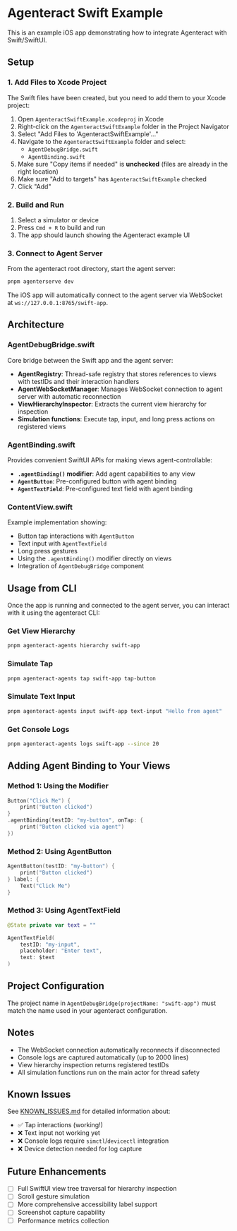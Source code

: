 # Agenteract Swift Example

This is an example iOS app demonstrating how to integrate Agenteract with Swift/SwiftUI.

## Setup

### 1. Add Files to Xcode Project

The Swift files have been created, but you need to add them to your Xcode project:

1. Open `AgenteractSwiftExample.xcodeproj` in Xcode
2. Right-click on the `AgenteractSwiftExample` folder in the Project Navigator
3. Select "Add Files to 'AgenteractSwiftExample'..."
4. Navigate to the `AgenteractSwiftExample` folder and select:
   - `AgentDebugBridge.swift`
   - `AgentBinding.swift`
5. Make sure "Copy items if needed" is **unchecked** (files are already in the right location)
6. Make sure "Add to targets" has `AgenteractSwiftExample` checked
7. Click "Add"

### 2. Build and Run

1. Select a simulator or device
2. Press `Cmd + R` to build and run
3. The app should launch showing the Agenteract example UI

### 3. Connect to Agent Server

From the agenteract root directory, start the agent server:

```bash
pnpm agenterserve dev
```

The iOS app will automatically connect to the agent server via WebSocket at `ws://127.0.0.1:8765/swift-app`.

## Architecture

### AgentDebugBridge.swift

Core bridge between the Swift app and the agent server:

- **AgentRegistry**: Thread-safe registry that stores references to views with testIDs and their interaction handlers
- **AgentWebSocketManager**: Manages WebSocket connection to agent server with automatic reconnection
- **ViewHierarchyInspector**: Extracts the current view hierarchy for inspection
- **Simulation functions**: Execute tap, input, and long press actions on registered views

### AgentBinding.swift

Provides convenient SwiftUI APIs for making views agent-controllable:

- **`.agentBinding()` modifier**: Add agent capabilities to any view
- **`AgentButton`**: Pre-configured button with agent binding
- **`AgentTextField`**: Pre-configured text field with agent binding

### ContentView.swift

Example implementation showing:

- Button tap interactions with `AgentButton`
- Text input with `AgentTextField`
- Long press gestures
- Using the `.agentBinding()` modifier directly on views
- Integration of `AgentDebugBridge` component

## Usage from CLI

Once the app is running and connected to the agent server, you can interact with it using the agenteract CLI:

### Get View Hierarchy

```bash
pnpm agenteract-agents hierarchy swift-app
```

### Simulate Tap

```bash
pnpm agenteract-agents tap swift-app tap-button
```

### Simulate Text Input

```bash
pnpm agenteract-agents input swift-app text-input "Hello from agent"
```

### Get Console Logs

```bash
pnpm agenteract-agents logs swift-app --since 20
```

## Adding Agent Binding to Your Views

### Method 1: Using the Modifier

```swift
Button("Click Me") {
    print("Button clicked")
}
.agentBinding(testID: "my-button", onTap: {
    print("Button clicked via agent")
})
```

### Method 2: Using AgentButton

```swift
AgentButton(testID: "my-button") {
    print("Button clicked")
} label: {
    Text("Click Me")
}
```

### Method 3: Using AgentTextField

```swift
@State private var text = ""

AgentTextField(
    testID: "my-input",
    placeholder: "Enter text",
    text: $text
)
```

## Project Configuration

The project name in `AgentDebugBridge(projectName: "swift-app")` must match the name used in your agenteract configuration.

## Notes

- The WebSocket connection automatically reconnects if disconnected
- Console logs are captured automatically (up to 2000 lines)
- View hierarchy inspection returns registered testIDs
- All simulation functions run on the main actor for thread safety

## Known Issues

See [KNOWN_ISSUES.md](./KNOWN_ISSUES.md) for detailed information about:
- ✅ Tap interactions (working!)
- ❌ Text input not working yet
- ❌ Console logs require `simctl`/`devicectl` integration
- ❌ Device detection needed for log capture

## Future Enhancements

- [ ] Full SwiftUI view tree traversal for hierarchy inspection
- [ ] Scroll gesture simulation
- [ ] More comprehensive accessibility label support
- [ ] Screenshot capture capability
- [ ] Performance metrics collection
